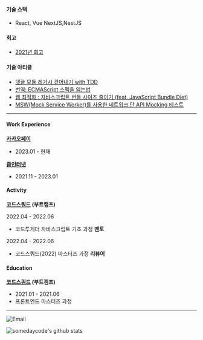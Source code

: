 
#### 기술 스택
- React, Vue NextJS,NestJS

#### 회고
- [2021년 회고](https://somedaycode.tistory.com/1)


#### 기술 아티클
- [댓글 모듈 레거시 걷어내기 with TDD](https://zuminternet.github.io/zum-comment-component/)
- [번역: ECMAScript 스펙을 읽는법](https://somedaycode.tistory.com/5)
- [웹 최적화 : 자바스크립트 번들 사이즈 줄이기 (feat. JavaScript Bundle Diet)](https://somedaycode.tistory.com/20)
- [MSW(Mock Service Worker)를 사용한 네트워크 단 API Mocking 테스트](https://somedaycode.tistory.com/27)



----
#### Work Experience

**[카카오페이](https://kakaopay.com/)**
- 2023.01 - 현재

**[줌인터넷](https://zuminternet.com/)**
- 2021.11 - 2023.01


#### Activity
**[코드스쿼드](https://codesquad.kr/) (부트캠프)**

2022.04 - 2022.06
- 코드투게더 자바스크립트 기초 과정 **멘토**

2022.04 - 2022.06
- 코드스쿼드(2022) 마스터즈 과정 **리뷰어**


#### Education
**[코드스쿼드](https://codesquad.kr/) (부트캠프)**
- 2021.01 - 2021.06
- 프론트엔드 마스터즈 과정

---
![Email](https://img.shields.io/badge/somedaycode@gmail.com-blue?logo=messenger&logoColor=fff)

![somedaycode's github stats](https://github-readme-stats.vercel.app/api?username=somedaycode&show_icons=true)

